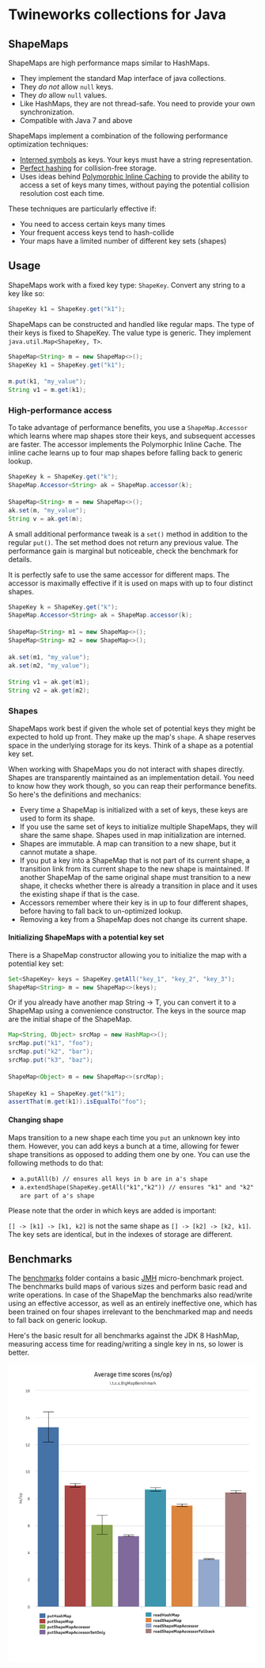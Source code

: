 # Twineworks collections for Java

## ShapeMaps
ShapeMaps are high performance maps similar to HashMaps.

 * They implement the standard Map interface of java collections.
 * They _do not_ allow `null` keys.
 * They _do_ allow `null` values.
 * Like HashMaps, they are not thread-safe. You need to provide your own synchronization.
 * Compatible with Java 7 and above

ShapeMaps implement a combination of the following performance optimization techniques:

 * [Interned symbols](https://en.wikipedia.org/wiki/String_interning) as keys. Your keys must have a string representation.
 * [Perfect hashing](https://en.wikipedia.org/wiki/Perfect_hash_function) for collision-free storage.
 * Uses ideas behind [Polymorphic Inline Caching](https://en.wikipedia.org/wiki/Inline_caching) to provide the ability to access a set of keys
    many times, without paying the potential collision resolution cost each time.

These techniques are particularly effective if:

   * You need to access certain keys many times
   * Your frequent access keys tend to hash-collide
   * Your maps have a limited number of different key sets (shapes)

## Usage

ShapeMaps work with a fixed key type: `ShapeKey`. Convert any string to a key like so:

```java
ShapeKey k1 = ShapeKey.get("k1");
```

ShapeMaps can be constructed and handled like regular maps. The type of their keys
is fixed to ShapeKey. The value type is generic. They implement `java.util.Map<ShapeKey, T>`.

```java
ShapeMap<String> m = new ShapeMap<>();
ShapeKey k1 = ShapeKey.get("k1");

m.put(k1, "my_value");
String v1 = m.get(k1);
```

### High-performance access

To take advantage of performance benefits, you use a `ShapeMap.Accessor` which learns where map shapes store
their keys, and subsequent accesses are faster. The accessor implements the Polymorphic Inline Cache. The inline cache
learns up to four map shapes before falling back to generic lookup.

```java
ShapeKey k = ShapeKey.get("k");
ShapeMap.Accessor<String> ak = ShapeMap.accessor(k);

ShapeMap<String> m = new ShapeMap<>();
ak.set(m, "my_value");
String v = ak.get(m);
```
A small additional performance tweak is a `set()` method in addition to the regular `put()`. The set method does not return any previous value. The performance gain is marginal but noticeable, check the benchmark for details.

It is perfectly safe to use the same accessor for different maps. The accessor is maximally effective if it is used on maps with up to four distinct shapes.

```java
ShapeKey k = ShapeKey.get("k");
ShapeMap.Accessor<String> ak = ShapeMap.accessor(k);

ShapeMap<String> m1 = new ShapeMap<>();
ShapeMap<String> m2 = new ShapeMap<>();

ak.set(m1, "my_value");
ak.set(m2, "my_value");

String v1 = ak.get(m1);
String v2 = ak.get(m2);
```

### Shapes

ShapeMaps work best if given the whole set of potential keys they might be expected to hold up front. They make up the
map's `shape`. A shape reserves space in the underlying storage for its keys. Think of a shape as a potential key set.

When working with ShapeMaps you do not interact with shapes directly. Shapes are transparently maintained as an implementation
detail. You need to know how they work though, so you can reap their performance benefits. So here's the definitions and mechanics:

  * Every time a ShapeMap is initialized with a set of keys, these keys are used to form its shape.
  * If you use the same set of keys to initialize multiple ShapeMaps, they will share the same shape. Shapes used in map initialization are interned.
  * Shapes are immutable. A map can transition to a new shape, but it cannot mutate a shape.
  * If you put a key into a ShapeMap that is not part of its current shape, a transition link from its current shape to
    the new shape is maintained. If another ShapeMap of the same original shape must transition to a new shape, it checks
    whether there is already a transition in place and it uses the existing shape if that is the case.
  * Accessors remember where their key is in up to four different shapes, before having to fall back to un-optimized lookup.
  * Removing a key from a ShapeMap does not change its current shape.


#### Initializing ShapeMaps with a potential key set

There is a ShapeMap constructor allowing you to initialize the map with a potential key set:
```java
Set<ShapeKey> keys = ShapeKey.getAll("key_1", "key_2", "key_3");
ShapeMap<String> m = new ShapeMap<>(keys);
```

Or if you already have another map String -> T, you can convert it to a ShapeMap using a convenience constructor. The keys
in the source map are the initial shape of the ShapeMap.

```java
Map<String, Object> srcMap = new HashMap<>();
srcMap.put("k1", "foo");
srcMap.put("k2", "bar");
srcMap.put("k3", "baz");

ShapeMap<Object> m = new ShapeMap<>(srcMap);

ShapeKey k1 = ShapeKey.get("k1");
assertThat(m.get(k1)).isEqualTo("foo");
```

#### Changing shape
Maps transition to a new shape each time you `put` an unknown key into them.
However, you can add keys a bunch at a time, allowing for fewer shape transitions as opposed to adding them one by one.
You can use the following methods to do that:

 * `a.putAll(b) // ensures all keys in b are in a's shape`
 * `a.extendShape(ShapeKey.getAll("k1","k2")) // ensures "k1" and "k2" are part of a's shape`

Please note that the order in which keys are added is important:

`[] -> [k1] -> [k1, k2]` is not the same shape as `[] -> [k2] -> [k2, k1]`. The key sets are identical, but in the indexes
 of storage are different.

## Benchmarks

The [benchmarks](benchmarks) folder contains a basic [JMH](http://openjdk.java.net/projects/code-tools/jmh/) micro-benchmark project. The benchmarks build maps of various sizes and perform basic read and write operations. In case of the ShapeMap the benchmarks also read/write using an effective accessor, as well as an entirely ineffective one, which has been trained on four shapes irrelevant to the benchmarked map and needs to fall back on generic lookup.

Here's the basic result for all benchmarks against the JDK 8 HashMap, measuring access time for reading/writing a single key in ns,  so lower is better.

![BenchmarkResults](benchmarks/images/performance_chart.png)
